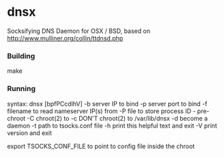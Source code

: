 # dnsx
Socksifying DNS Daemon for OSX / BSD, based on http://www.mulliner.org/collin/ttdnsd.php

### Building
make

### Running
syntax: dnsx [bpfPCcdlhV]
	-b	<server ip>	server IP to bind
	-p	<server port>	server port to bind
	-f	<nameservers>	filename to read nameserver IP(s) from
	-P	<PID file>	file to store process ID - pre-chroot
	-C	<chroot dir>	chroot(2) to <chroot dir>
	-c			DON'T chroot(2) to /var/lib/dnsx
	-d			become a daemon
	-t			path to tsocks.conf file
	-h			print this helpful text and exit
	-V			print version and exit

export TSOCKS_CONF_FILE to point to config file inside the chroot
